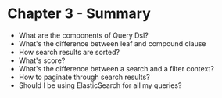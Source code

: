 # Chapter 3 - Summary #

* What are the components of Query Dsl?
* What's the difference between leaf and compound clause
* How search results are sorted?
* What's score?
* What's the difference between a search and a filter context?
* How to paginate through search results?
* Should I be using ElasticSearch for all my queries?